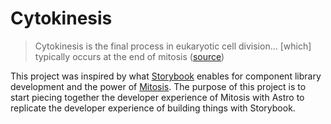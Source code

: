 # Cytokinesis

> Cytokinesis is the final process in eukaryotic cell division... [which] typically occurs at the end of mitosis ([source](https://biologydictionary.net/cytokinesis/))

This project was inspired by what [Storybook](https://github.com/storybookjs/storybook) enables for component library development and the power of [Mitosis](https://github.com/builderIO/mitosis). The purpose of this project is to start piecing together the developer experience of Mitosis with Astro to replicate the developer experience of building things with Storybook.
